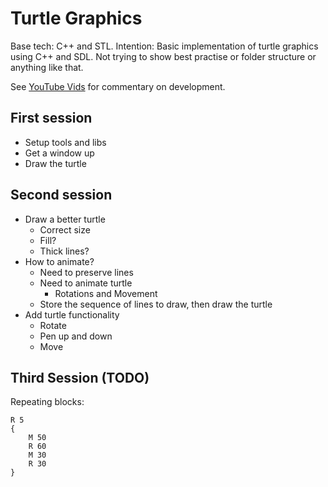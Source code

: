 # Turtle Graphics
Base tech: C++ and STL.
Intention: Basic implementation of turtle graphics using C++ and SDL. Not trying to show best practise or folder structure or anything like that.

See [YouTube Vids](https://studio.youtube.com/video/YXAmNWvC77M) for commentary on development.


## First session
* Setup tools and libs
* Get a window up
* Draw the turtle

## Second session
* Draw a better turtle
  * Correct size
  * Fill?
  * Thick lines?
* How to animate?
  * Need to preserve lines
  * Need to animate turtle
    * Rotations and Movement
  * Store the sequence of lines to draw, then draw the turtle
* Add turtle functionality
  * Rotate
  * Pen up and down
  * Move

## Third Session (TODO)
Repeating blocks:

```
R 5
{
    M 50
    R 60
    M 30
    R 30
}
```






